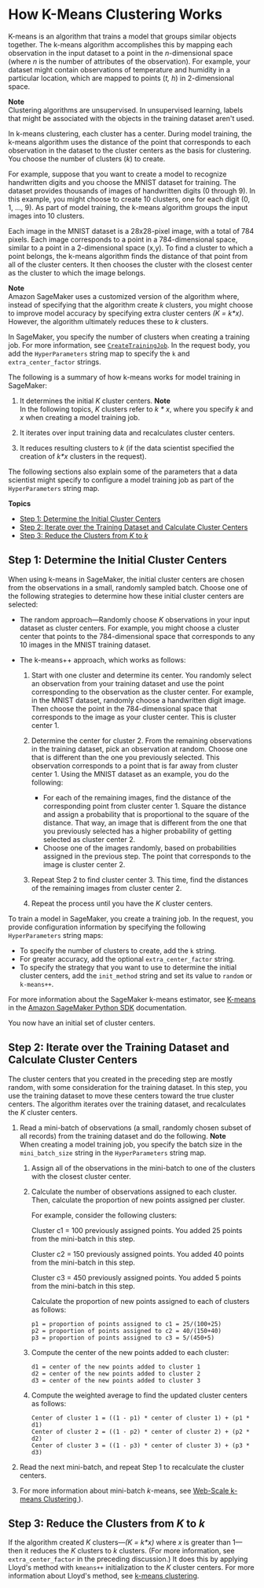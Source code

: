 # How K\-Means Clustering Works<a name="algo-kmeans-tech-notes"></a>

K\-means is an algorithm that trains a model that groups similar objects together\. The k\-means algorithm accomplishes this by mapping each observation in the input dataset to a point in the *n*\-dimensional space \(where *n* is the number of attributes of the observation\)\. For example, your dataset might contain observations of temperature and humidity in a particular location, which are mapped to points \(*t, h*\) in 2\-dimensional space\. 



**Note**  
Clustering algorithms are unsupervised\. In unsupervised learning, labels that might be associated with the objects in the training dataset aren't used\. 

In k\-means clustering, each cluster has a center\. During model training, the k\-means algorithm uses the distance of the point that corresponds to each observation in the dataset to the cluster centers as the basis for clustering\. You choose the number of clusters \(*k*\) to create\. 

For example, suppose that you want to create a model to recognize handwritten digits and you choose the MNIST dataset for training\. The dataset provides thousands of images of handwritten digits \(0 through 9\)\. In this example, you might choose to create 10 clusters, one for each digit \(0, 1, …, 9\)\. As part of model training, the k\-means algorithm groups the input images into 10 clusters\.

Each image in the MNIST dataset is a 28x28\-pixel image, with a total of 784 pixels\. Each image corresponds to a point in a 784\-dimensional space, similar to a point in a 2\-dimensional space \(x,y\)\. To find a cluster to which a point belongs, the k\-means algorithm finds the distance of that point from all of the cluster centers\. It then chooses the cluster with the closest center as the cluster to which the image belongs\. 

**Note**  
Amazon SageMaker uses a customized version of the algorithm where, instead of specifying that the algorithm create *k* clusters, you might choose to improve model accuracy by specifying extra cluster centers *\(K = k\*x\)*\. However, the algorithm ultimately reduces these to *k* clusters\.

In SageMaker, you specify the number of clusters when creating a training job\. For more information, see [ `CreateTrainingJob`](https://docs.aws.amazon.com/sagemaker/latest/APIReference/API_CreateTrainingJob.html)\. In the request body, you add the `HyperParameters` string map to specify the `k` and `extra_center_factor` strings\.

The following is a summary of how k\-means works for model training in SageMaker:

1. It determines the initial *K* cluster centers\. 
**Note**  
In the following topics, *K* clusters refer to *k \* x*, where you specify *k* and *x* when creating a model training job\. 

1. It iterates over input training data and recalculates cluster centers\.

1. It reduces resulting clusters to *k* \(if the data scientist specified the creation of *k\*x* clusters in the request\)\. 

The following sections also explain some of the parameters that a data scientist might specify to configure a model training job as part of the `HyperParameters` string map\. 

**Topics**
+ [Step 1: Determine the Initial Cluster Centers](#kmeans-step1)
+ [Step 2: Iterate over the Training Dataset and Calculate Cluster Centers](#kmeans-step2)
+ [Step 3: Reduce the Clusters from *K* to *k*](#kmeans-step3)

## Step 1: Determine the Initial Cluster Centers<a name="kmeans-step1"></a>

When using k\-means in SageMaker, the initial cluster centers are chosen from the observations in a small, randomly sampled batch\. Choose one of the following strategies to determine how these initial cluster centers are selected:
+ The random approach—Randomly choose *K* observations in your input dataset as cluster centers\. For example, you might choose a cluster center that points to the 784\-dimensional space that corresponds to any 10 images in the MNIST training dataset\.
+ The k\-means\+\+ approach, which works as follows: 

  1. Start with one cluster and determine its center\. You randomly select an observation from your training dataset and use the point corresponding to the observation as the cluster center\. For example, in the MNIST dataset, randomly choose a handwritten digit image\. Then choose the point in the 784\-dimensional space that corresponds to the image as your cluster center\. This is cluster center 1\.

  1. Determine the center for cluster 2\. From the remaining observations in the training dataset, pick an observation at random\. Choose one that is different than the one you previously selected\. This observation corresponds to a point that is far away from cluster center 1\. Using the MNIST dataset as an example, you do the following:
     + For each of the remaining images, find the distance of the corresponding point from cluster center 1\. Square the distance and assign a probability that is proportional to the square of the distance\. That way, an image that is different from the one that you previously selected has a higher probability of getting selected as cluster center 2\. 
     + Choose one of the images randomly, based on probabilities assigned in the previous step\. The point that corresponds to the image is cluster center 2\.

  1. Repeat Step 2 to find cluster center 3\. This time, find the distances of the remaining images from cluster center 2\.

  1. Repeat the process until you have the *K* cluster centers\.

To train a model in SageMaker, you create a training job\. In the request, you provide configuration information by specifying the following `HyperParameters` string maps:
+ To specify the number of clusters to create, add the `k` string\.
+ For greater accuracy, add the optional `extra_center_factor` string\. 
+ To specify the strategy that you want to use to determine the initial cluster centers, add the `init_method` string and set its value to `random` or `k-means++`\.

For more information about the SageMaker k\-means estimator, see [K\-means](https://sagemaker.readthedocs.io/en/stable/algorithms/kmeans.html) in the [Amazon SageMaker Python SDK](https://sagemaker.readthedocs.io) documentation\.

You now have an initial set of cluster centers\. 

## Step 2: Iterate over the Training Dataset and Calculate Cluster Centers<a name="kmeans-step2"></a>

The cluster centers that you created in the preceding step are mostly random, with some consideration for the training dataset\. In this step, you use the training dataset to move these centers toward the true cluster centers\. The algorithm iterates over the training dataset, and recalculates the *K* cluster centers\.

1. Read a mini\-batch of observations \(a small, randomly chosen subset of all records\) from the training dataset and do the following\. 
**Note**  
When creating a model training job, you specify the batch size in the `mini_batch_size` string in the `HyperParameters` string map\. 

   1. Assign all of the observations in the mini\-batch to one of the clusters with the closest cluster center\.

   1. Calculate the number of observations assigned to each cluster\. Then, calculate the proportion of new points assigned per cluster\.

      For example, consider the following clusters:

      Cluster c1 = 100 previously assigned points\. You added 25 points from the mini\-batch in this step\.

      Cluster c2 = 150 previously assigned points\. You added 40 points from the mini\-batch in this step\.

      Cluster c3 = 450 previously assigned points\. You added 5 points from the mini\-batch in this step\.

      Calculate the proportion of new points assigned to each of clusters as follows:

      ```
      p1 = proportion of points assigned to c1 = 25/(100+25)
      p2 = proportion of points assigned to c2 = 40/(150+40)
      p3 = proportion of points assigned to c3 = 5/(450+5)
      ```

   1. Compute the center of the new points added to each cluster:

      ```
      d1 = center of the new points added to cluster 1
      d2 = center of the new points added to cluster 2
      d3 = center of the new points added to cluster 3
      ```

   1. Compute the weighted average to find the updated cluster centers as follows:

      ```
      Center of cluster 1 = ((1 - p1) * center of cluster 1) + (p1 * d1)
      Center of cluster 2 = ((1 - p2) * center of cluster 2) + (p2 * d2)
      Center of cluster 3 = ((1 - p3) * center of cluster 3) + (p3 * d3)
      ```

1. Read the next mini\-batch, and repeat Step 1 to recalculate the cluster centers\. 

1. For more information about mini\-batch *k*\-means, see [Web\-Scale k\-means Clustering ](https://www.eecs.tufts.edu/~dsculley/papers/fastkmeans.pdf)\)\.

## Step 3: Reduce the Clusters from *K* to *k*<a name="kmeans-step3"></a>

If the algorithm created *K* clusters—*\(K = k\*x\)* where *x* is greater than 1—then it reduces the *K* clusters to *k* clusters\. \(For more information, see `extra_center_factor` in the preceding discussion\.\) It does this by applying Lloyd's method with `kmeans++` initialization to the *K* cluster centers\. For more information about Lloyd's method, see [k\-means clustering](https://pdfs.semanticscholar.org/0074/4cb7cc9ccbbcdadbd5ff2f2fee6358427271.pdf)\. 